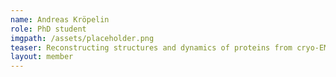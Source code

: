 ```yaml
---
name: Andreas Kröpelin
role: PhD student
imgpath: /assets/placeholder.png
teaser: Reconstructing structures and dynamics of proteins from cryo-EM images
layout: member
---
```


